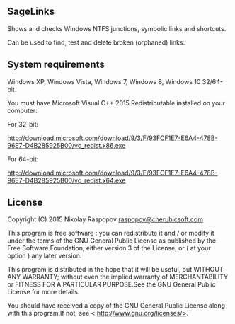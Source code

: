  SageLinks
---------------------

Shows and checks Windows NTFS junctions, symbolic links and shortcuts.

Can be used to find, test and delete broken (orphaned) links.

 System requirements
---------------------

Windows XP, Windows Vista, Windows 7, Windows 8, Windows 10 32/64-bit.

You must have Microsoft Visual C++ 2015 Redistributable installed on your computer:

For 32-bit:

http://download.microsoft.com/download/9/3/F/93FCF1E7-E6A4-478B-96E7-D4B285925B00/vc_redist.x86.exe

For 64-bit:

http://download.microsoft.com/download/9/3/F/93FCF1E7-E6A4-478B-96E7-D4B285925B00/vc_redist.x64.exe

 License
------------

Copyright (C) 2015 Nikolay Raspopov <raspopov@cherubicsoft.com>
    
This program is free software : you can redistribute it and / or modify
it under the terms of the GNU General Public License as published by
the Free Software Foundation, either version 3 of the License, or
( at your option ) any later version.
    
This program is distributed in the hope that it will be useful,
but WITHOUT ANY WARRANTY; without even the implied warranty of
MERCHANTABILITY or FITNESS FOR A PARTICULAR PURPOSE.See the
GNU General Public License for more details.
    
You should have received a copy of the GNU General Public License
along with this program.If not, see < http://www.gnu.org/licenses/>.
